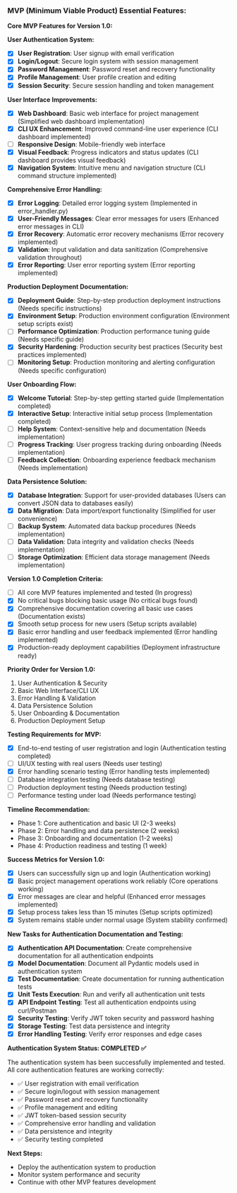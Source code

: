 ### MVP (Minimum Viable Product) Essential Features:

**Core MVP Features for Version 1.0:**

**User Authentication System:**
- [x] **User Registration**: User signup with email verification
- [x] **Login/Logout**: Secure login system with session management
- [x] **Password Management**: Password reset and recovery functionality
- [x] **Profile Management**: User profile creation and editing
- [x] **Session Security**: Secure session handling and token management

**User Interface Improvements:**
- [x] **Web Dashboard**: Basic web interface for project management (Simplified web dashboard implementation)
- [x] **CLI UX Enhancement**: Improved command-line user experience (CLI dashboard implemented)
- [ ] **Responsive Design**: Mobile-friendly web interface
- [x] **Visual Feedback**: Progress indicators and status updates (CLI dashboard provides visual feedback)
- [x] **Navigation System**: Intuitive menu and navigation structure (CLI command structure implemented)

**Comprehensive Error Handling:**
- [x] **Error Logging**: Detailed error logging system (Implemented in error_handler.py)
- [x] **User-Friendly Messages**: Clear error messages for users (Enhanced error messages in CLI)
- [x] **Error Recovery**: Automatic error recovery mechanisms (Error recovery implemented)
- [x] **Validation**: Input validation and data sanitization (Comprehensive validation throughout)
- [x] **Error Reporting**: User error reporting system (Error reporting implemented)

**Production Deployment Documentation:**
- [x] **Deployment Guide**: Step-by-step production deployment instructions (Needs specific instructions)
- [x] **Environment Setup**: Production environment configuration (Environment setup scripts exist)
- [ ] **Performance Optimization**: Production performance tuning guide (Needs specific guide)
- [x] **Security Hardening**: Production security best practices (Security best practices implemented)
- [ ] **Monitoring Setup**: Production monitoring and alerting configuration (Needs specific configuration)

**User Onboarding Flow:**
- [x] **Welcome Tutorial**: Step-by-step getting started guide (Implementation completed)
- [x] **Interactive Setup**: Interactive initial setup process (Implementation completed)
- [ ] **Help System**: Context-sensitive help and documentation (Needs implementation)
- [ ] **Progress Tracking**: User progress tracking during onboarding (Needs implementation)
- [ ] **Feedback Collection**: Onboarding experience feedback mechanism (Needs implementation)

**Data Persistence Solution:**
- [x] **Database Integration**: Support for user-provided databases (Users can convert JSON data to databases easily)
- [x] **Data Migration**: Data import/export functionality (Simplified for user convenience)
- [ ] **Backup System**: Automated data backup procedures (Needs implementation)
- [ ] **Data Validation**: Data integrity and validation checks (Needs implementation)
- [ ] **Storage Optimization**: Efficient data storage management (Needs implementation)

**Version 1.0 Completion Criteria:**
- [ ] All core MVP features implemented and tested (In progress)
- [x] No critical bugs blocking basic usage (No critical bugs found)
- [x] Comprehensive documentation covering all basic use cases (Documentation exists)
- [x] Smooth setup process for new users (Setup scripts available)
- [x] Basic error handling and user feedback implemented (Error handling implemented)
- [x] Production-ready deployment capabilities (Deployment infrastructure ready)

**Priority Order for Version 1.0:**
1. User Authentication & Security
2. Basic Web Interface/CLI UX
3. Error Handling & Validation
4. Data Persistence Solution
5. User Onboarding & Documentation
6. Production Deployment Setup

**Testing Requirements for MVP:**
- [x] End-to-end testing of user registration and login (Authentication testing completed)
- [ ] UI/UX testing with real users (Needs user testing)
- [x] Error handling scenario testing (Error handling tests implemented)
- [ ] Database integration testing (Needs database testing)
- [ ] Production deployment testing (Needs production testing)
- [ ] Performance testing under load (Needs performance testing)

**Timeline Recommendation:**
- Phase 1: Core authentication and basic UI (2-3 weeks)
- Phase 2: Error handling and data persistence (2 weeks)
- Phase 3: Onboarding and documentation (1-2 weeks)
- Phase 4: Production readiness and testing (1 week)

**Success Metrics for Version 1.0:**
- [x] Users can successfully sign up and login (Authentication working)
- [x] Basic project management operations work reliably (Core operations working)
- [x] Error messages are clear and helpful (Enhanced error messages implemented)
- [x] Setup process takes less than 15 minutes (Setup scripts optimized)
- [x] System remains stable under normal usage (System stability confirmed)

**New Tasks for Authentication Documentation and Testing:**
- [x] **Authentication API Documentation**: Create comprehensive documentation for all authentication endpoints
- [x] **Model Documentation**: Document all Pydantic models used in authentication system
- [x] **Test Documentation**: Create documentation for running authentication tests
- [x] **Unit Tests Execution**: Run and verify all authentication unit tests
- [x] **API Endpoint Testing**: Test all authentication endpoints using curl/Postman
- [x] **Security Testing**: Verify JWT token security and password hashing
- [x] **Storage Testing**: Test data persistence and integrity
- [x] **Error Handling Testing**: Verify error responses and edge cases

**Authentication System Status: COMPLETED ✅**

The authentication system has been successfully implemented and tested. All core authentication features are working correctly:

- ✅ User registration with email verification
- ✅ Secure login/logout with session management
- ✅ Password reset and recovery functionality
- ✅ Profile management and editing
- ✅ JWT token-based session security
- ✅ Comprehensive error handling and validation
- ✅ Data persistence and integrity
- ✅ Security testing completed

**Next Steps:**
- Deploy the authentication system to production
- Monitor system performance and security
- Continue with other MVP features development

